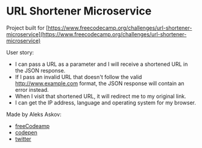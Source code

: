 # URL Shortener Microservice

Project built for [https://www.freecodecamp.org/challenges/url-shortener-microservice](https://www.freecodecamp.org/challenges/url-shortener-microservice)

User story:
- I can pass a URL as a parameter and I will receive a shortened URL in the JSON response.
- If I pass an invalid URL that doesn't follow the valid http://www.example.com format, the JSON response will contain an error instead.
- When I visit that shortened URL, it will redirect me to my original link.
- I can get the IP address, language and operating system for my browser.

Made by Aleks Askov:

- [freeCodeamp](https://www.freecodecamp.org/aleks-askov)
- [codepen](https://codepen.io/askov)
- [twitter](https://twitter.com/AleksandrAskov)